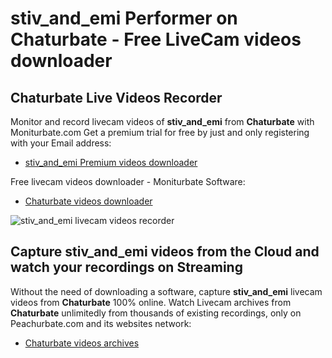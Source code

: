 # stiv_and_emi Performer on Chaturbate - Free LiveCam videos downloader

## Chaturbate Live Videos Recorder

Monitor and record livecam videos of **stiv_and_emi** from **Chaturbate** with Moniturbate.com
Get a premium trial for free by just and only registering with your Email address:
* [stiv_and_emi Premium videos downloader](https://moniturbate.com/request-demo-licence-key.html)

Free livecam videos downloader - Moniturbate Software:
* [Chaturbate videos downloader](https://moniturbate.com/moniturbate-download-software.html)

![stiv_and_emi livecam videos recorder](https://peachurnet.com/templates/moniturbate-software.png)


## Capture stiv_and_emi videos from the Cloud and watch your recordings on Streaming

Without the need of downloading a software, capture **stiv_and_emi** livecam videos from **Chaturbate** 100% online.
Watch Livecam archives from **Chaturbate** unlimitedly from thousands of existing recordings, only on Peachurbate.com and its websites network:
* [Chaturbate videos archives](https://peachurnet.com/)